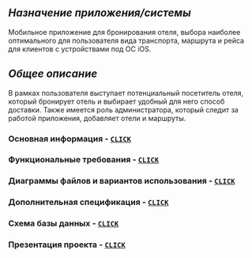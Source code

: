 ##  _**Назначение приложения/системы**_
Мобильное приложение для бронирования отеля, выбора наиболее оптимального для пользователя вида транспорта, маршрута и рейса для клиентов с устройствами под ОС iOS.
## _**Общее описание**_
В рамках пользователя выступает потенциальный посетитель отеля, который бронирует отель и выбирает удобный для него способ доставки. 
Также имеется роль администратора, который следит за работой приложения, добавляет отели и маршруты.


### Основная информация - [`CLICK`](https://fpmi-tp2022.github.io/labrabota10t1-lotp/index)
### Функциональные требования - [`CLICK`](https://fpmi-tp2022.github.io/labrabota10t1-lotp/functional_requirements)
### Диаграммы файлов и вариантов использования - [`CLICK`](https://fpmi-tp2022.github.io/labrabota10t1-lotp/diagrams)
### Дополнительная спецификация - [`CLICK`](https://fpmi-tp2022.github.io/labrabota10t1-lotp/additional_specifications)
### Схема базы данных - [`CLICK`](https://fpmi-tp2022.github.io/labrabota10t1-lotp/database)
### Презентация проекта - [`CLICK`](https://fpmi-tp2022.github.io/labrabota10t1-lotp/presentation)
